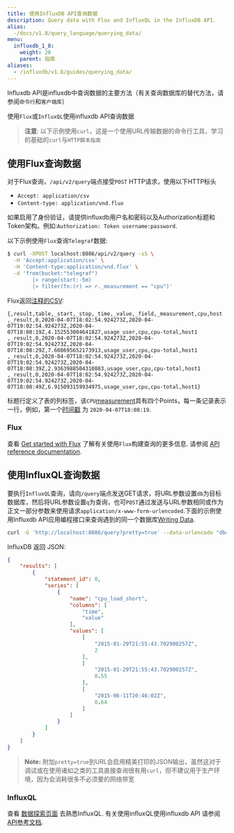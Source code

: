 ```yaml
---
title: 使用InfluxDB API查询数据
description: Query data with Flux and InfluxQL in the InfluxDB API.
alias:
  -/docs/v1.8/query_language/querying_data/
menu:
  influxdb_1_8:
    weight: 20
    parent: 指南
aliases:
  - /influxdb/v1.8/guides/querying_data/
---
```



Influxdb API是influxdb中查询数据的主要方法（有关查询数据库的替代方法，请参阅`命令行`和`客户端库`）

使用`Flux`或`InfluxQL`使用influxdb API查询数据

> **注意**: 以下示例使用`curl`，这是一个使用URL传输数据的命令行工具，学习的基础的`curl`与`HTTP脚本指南`

## 使用Flux查询数据

对于Flux查询，`/api/v2/query`端点接受`POST` HTTP请求，使用以下HTTP标头
- `Accept: application/csv`
- `Content-type: application/vnd.flux`

如果启用了身份验证，请提供influxdb用户名和密码以及Authorization标题和Token架构。例如:`Authorization: Token username:password`.

以下示例使用`Flux`查询`Telegraf`数据:

```bash
$ curl -XPOST localhost:8086/api/v2/query -sS \
  -H 'Accept:application/csv' \
  -H 'Content-type:application/vnd.flux' \
  -d 'from(bucket:"telegraf")
        |> range(start:-5m)
        |> filter(fn:(r) => r._measurement == "cpu")'  
```
Flux返回[注释的CSV](/influxdb/v2.0/reference/syntax/annotated-csv/):

```
{,result,table,_start,_stop,_time,_value,_field,_measurement,cpu,host
,_result,0,2020-04-07T18:02:54.924273Z,2020-04-07T19:02:54.924273Z,2020-04-07T18:08:19Z,4.152553004641827,usage_user,cpu,cpu-total,host1
,_result,0,2020-04-07T18:02:54.924273Z,2020-04-07T19:02:54.924273Z,2020-04-07T18:08:29Z,7.608695652173913,usage_user,cpu,cpu-total,host1
,_result,0,2020-04-07T18:02:54.924273Z,2020-04-07T19:02:54.924273Z,2020-04-07T18:08:39Z,2.9363988504310883,usage_user,cpu,cpu-total,host1
,_result,0,2020-04-07T18:02:54.924273Z,2020-04-07T19:02:54.924273Z,2020-04-07T18:08:49Z,6.915093159934975,usage_user,cpu,cpu-total,host1}
```

标题行定义了表的列标签，该`CPU`[measurement](/influxdb/v1.8/concepts/glossary/#measurement)具有四个Points，每一条记录表示一行，例如，第一个[时间戳](/influxdb/v1.8/concepts/glossary/#timestamp) 为 `2020-04-07T18:08:19`.  

### Flux

查看 [Get started with Flux](/influxdb/v2.0/query-data/get-started/) 了解有关使用`Flux`构建查询的更多信息.
请参阅 [API reference documentation](/influxdb/v1.8/tools/api/#influxdb-2-0-api-compatibility-endpoints).

## 使用InfluxQL查询数据

要执行`InfluxQL`查询，请向`/query`端点发送GET请求，将URL参数设置`db`为目标数据库，然后将URL参数设置`q`为查询，也可`POST`通过发送与URL参数相同或作为正文一部分参数来使用请求`application/x-www-form-urlencoded`.下面的示例使用Influxdb API应用编程接口来查询遇到的同一个数据库[Writing Data](/influxdb/v1.8/guides/writing_data/).

```bash
curl -G 'http://localhost:8086/query?pretty=true' --data-urlencode "db=mydb" --data-urlencode "q=SELECT \"value\" FROM \"cpu_load_short\" WHERE \"region\"='us-west'"
```

InfluxDB 返回 JSON:


```json
{
    "results": [
        {
            "statement_id": 0,
            "series": [
                {
                    "name": "cpu_load_short",
                    "columns": [
                        "time",
                        "value"
                    ],
                    "values": [
                        [
                            "2015-01-29T21:55:43.702900257Z",
                            2
                        ],
                        [
                            "2015-01-29T21:55:43.702900257Z",
                            0.55
                        ],
                        [
                            "2015-06-11T20:46:02Z",
                            0.64
                        ]
                    ]
                }
            ]
        }
    ]
}
```

> **Note:** 附加`pretty=true`到URL会启用精美打印的JSON输出，虽然这对于调试或在使用诸如之类的工具直接查询很有用`curl`，但不建议用于生产环境，因为会消耗很多不必须要的网络带宽

### InfluxQL

查看 [数据探索页面](/influxdb/v1.8/query_language/explore-data/) 去熟悉InfluxQL. 有关使用influxQL使用influxdb API 请参阅 [API参考文档](/influxdb/v1.8/tools/api/#influxdb-1-x-http-endpoints).

